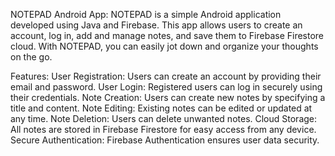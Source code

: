NOTEPAD Android App:
NOTEPAD is a simple Android application developed using Java and Firebase. This app allows users to create an account, log in, add and manage notes, and save them to Firebase Firestore cloud. With NOTEPAD, you can easily jot down and organize your thoughts on the go.

Features:
User Registration: Users can create an account by providing their email and password.
User Login: Registered users can log in securely using their credentials.
Note Creation: Users can create new notes by specifying a title and content.
Note Editing: Existing notes can be edited or updated at any time.
Note Deletion: Users can delete unwanted notes.
Cloud Storage: All notes are stored in Firebase Firestore for easy access from any device.
Secure Authentication: Firebase Authentication ensures user data security.
